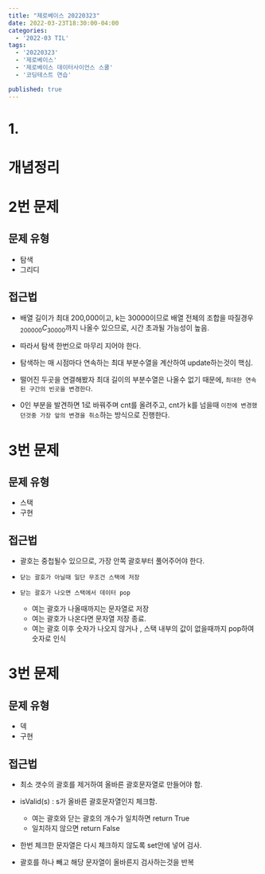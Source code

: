 ```yaml
---
title: "제로베이스 20220323"
date: 2022-03-23T18:30:00-04:00
categories:
  - '2022-03 TIL'
tags:
  - '20220323'
  - '제로베이스'
  - '제로베이스 데이터사이언스 스쿨'
  - '코딩테스트 연습'

published: true
---
```


# 1. []()

# 개념정리


# 2번 문제

## 문제 유형

* 탐색
* 그리디

## 접근법

* 배열 길이가 최대 200,000이고, k는 30000이므로 배열 전체의 조합을 따질경우 $_{200000}C_{30000}$까지 나올수 있으므로, 시간 초과될 가능성이 높음.

* 따라서 탐색 한번으로 마무리 지어야 한다.

* 탐색하는 매 시점마다 연속하는 최대 부분수열을 계산하여 update하는것이 핵심.

* 떨어진 두곳을 연결해봤자 최대 길이의 부분수열은 나올수 없기 때문에, ```최대한 연속된 구간의 빈곳을 변경한다```.

* 0인 부분을 발견하면 1로 바꿔주며 cnt를 올려주고, cnt가 k를 넘을때 ```이전에 변경했던것중 가장 앞의 변경을 취소```하는 방식으로 진행한다.


# 3번 문제

## 문제 유형

* 스택
* 구현

## 접근법

* 괄호는 중첩될수 있으므로, 가장 안쪽 괄호부터 풀어주어야 한다.

* ```닫는 괄호가 아닐때 일단 무조건 스택에 저장```

* ```닫는 괄호가 나오면 스택에서 데이터 pop```
	* 여는 괄호가 나올때까지는 문자열로 저장
	* 여는 괄호가 나온다면 문자열 저장 종료.
	* 여는 괄호 이후 숫자가 나오지 않거나 , 스택 내부의 값이 없을때까지 pop하여 숫자로 인식


# 3번 문제

## 문제 유형

* 덱
* 구현

## 접근법

* 최소 갯수의 괄호를 제거하여 올바른 괄호문자열로 만들어야 함.

* isValid(s) : s가 올바른 괄호문자열인지 체크함.
	* 여는 괄호와 닫는 괄호의 개수가 일치하면 return True
	* 일치하지 않으면 return False

* 한번 체크한 문자열은 다시 체크하지 않도록 set안에 넣어 검사.

* 괄호를 하나 빼고 해당 문자열이 올바른지 검사하는것을 반복




